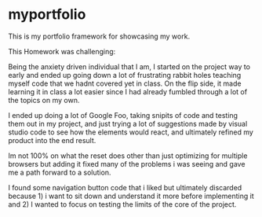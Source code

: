 # myportfolio
This is my portfolio framework for showcasing my work.

This Homework was challenging:

Being the anxiety driven individual that I am, I started on the project way to early and ended up going down a lot of frustrating rabbit holes teaching myself code that we hadnt covered yet in class.  On the flip side, it made learning it in class a lot easier since I had already fumbled through a lot of the topics on my own.

I ended up doing a lot of Google Foo, taking snipits of code and testing them out in my project, and just trying a lot of suggestions made by visual studio code to see how the elements would react, and ultimately refined my product into the end result.

Im not 100% on what the reset does other than just optimizing for multiple browsers but adding it fixed many of the problems i was seeing and gave me a path forward to a solution.

I found some navigation button code that i liked but ultimately discarded because 1) i want to sit down and understand it more before implementing it and 2) I wanted to focus on testing the limits of the core of the project.
